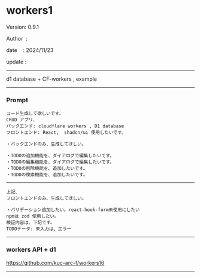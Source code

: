 ﻿# workers1

 Version: 0.9.1

 Author  :
 
 date    : 2024/11/23

 update :

***

d1 database + CF-workers , example

***
### Prompt

```
コード生成して欲しいです。
CRUD アプリ、
バックエンド: cloudflare workers , D1 database
フロントエンド: React,  shadcn/ui 使用したいです。

・バックエンドのみ、生成してほしい。

・TODOの追加機能を、ダイアログで編集したいです。
・TODOの編集機能を、ダイアログで編集したいです。
・TODOの削除機能を、追加したいです。
・TODOの検索機能を、追加したいです。
```

***
```
上記、
フロントエンドのみ、生成してほしい。

・バリデーション追加したい。react-hook-form未使用にしたい
npmは zod 使用したい。
検証内容は、下記です。
TODOデータ: 未入力は、エラー
```
***
### workers API + d1

https://github.com/kuc-arc-f/workers16


***
